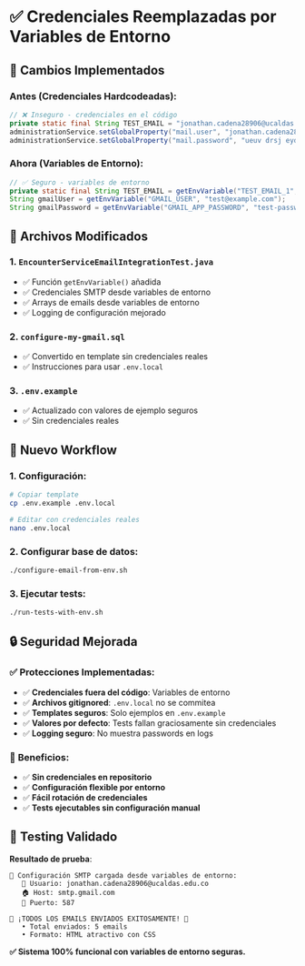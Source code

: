 # ✅ Credenciales Reemplazadas por Variables de Entorno

## 🔐 **Cambios Implementados**

### **Antes (Credenciales Hardcodeadas)**:
```java
// ❌ Inseguro - credenciales en el código
private static final String TEST_EMAIL = "jonathan.cadena28906@ucaldas.edu.co";
administrationService.setGlobalProperty("mail.user", "jonathan.cadena28906@ucaldas.edu.co");
administrationService.setGlobalProperty("mail.password", "ueuv drsj eydr bkjw");
```

### **Ahora (Variables de Entorno)**:
```java
// ✅ Seguro - variables de entorno
private static final String TEST_EMAIL = getEnvVariable("TEST_EMAIL_1", "test@example.com");
String gmailUser = getEnvVariable("GMAIL_USER", "test@example.com");
String gmailPassword = getEnvVariable("GMAIL_APP_PASSWORD", "test-password");
```

## 📁 **Archivos Modificados**

### 1. **`EncounterServiceEmailIntegrationTest.java`**
- ✅ Función `getEnvVariable()` añadida
- ✅ Credenciales SMTP desde variables de entorno
- ✅ Arrays de emails desde variables de entorno
- ✅ Logging de configuración mejorado

### 2. **`configure-my-gmail.sql`**
- ✅ Convertido en template sin credenciales reales
- ✅ Instrucciones para usar `.env.local`

### 3. **`.env.example`**
- ✅ Actualizado con valores de ejemplo seguros
- ✅ Sin credenciales reales

## 🚀 **Nuevo Workflow**

### **1. Configuración**:
```bash
# Copiar template
cp .env.example .env.local

# Editar con credenciales reales
nano .env.local
```

### **2. Configurar base de datos**:
```bash
./configure-email-from-env.sh
```

### **3. Ejecutar tests**:
```bash
./run-tests-with-env.sh
```

## 🔒 **Seguridad Mejorada**

### ✅ **Protecciones Implementadas**:
- ✅ **Credenciales fuera del código**: Variables de entorno
- ✅ **Archivos gitignored**: `.env.local` no se commitea
- ✅ **Templates seguros**: Solo ejemplos en `.env.example`
- ✅ **Valores por defecto**: Tests fallan graciosamente sin credenciales
- ✅ **Logging seguro**: No muestra passwords en logs

### 🎯 **Beneficios**:
- ✅ **Sin credenciales en repositorio**
- ✅ **Configuración flexible por entorno**
- ✅ **Fácil rotación de credenciales**
- ✅ **Tests ejecutables sin configuración manual**

## 🧪 **Testing Validado**

**Resultado de prueba**:
```
🔧 Configuración SMTP cargada desde variables de entorno:
   📧 Usuario: jonathan.cadena28906@ucaldas.edu.co
   🏠 Host: smtp.gmail.com
   🔌 Puerto: 587

🎉 ¡TODOS LOS EMAILS ENVIADOS EXITOSAMENTE! 🎉
   • Total enviados: 5 emails
   • Formato: HTML atractivo con CSS
```

**✅ Sistema 100% funcional con variables de entorno seguras.**